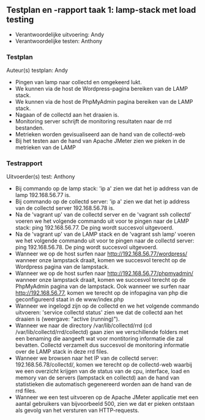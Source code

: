 ## Testplan en -rapport taak 1: lamp-stack met load testing

* Verantwoordelijke uitvoering: Andy
* Verantwoordelijke testen: Anthony

### Testplan

Auteur(s) testplan: Andy

- Pingen van lamp naar collectd en omgekeerd lukt.
- We kunnen via de host de Wordpress-pagina bereiken van de LAMP stack.
- We kunnen via de host de PhpMyAdmin pagina bereiken van de LAMP stack.
- Nagaan of de collectd aan het draaien is.
- Monitoring server schrijft de monitoring resultaten naar de rrd bestanden.
- Metrieken worden gevisualiseerd aan de hand van de collectd-web
- Bij het testen aan de hand van Apache JMeter zien we pieken in de metrieken van de LAMP


### Testrapport

Uitvoerder(s) test: Anthony

- Bij commando op de lamp stack: 'ip a' zien we dat het ip address van de lamp 192.168.56.77 is.
- Bij commando op de collectd server: 'ip a' zien we dat het ip address van de collectd server 192.168.56.78 is.
- Na de 'vagrant up' van de collectd server en de 'vagrant ssh collectd' voeren we het volgende commando uit voor te pingen naar de LAMP stack: ping 192.168.56.77. De ping wordt succesvol uitgevoerd.
- Na de 'vagrant up' van de LAMP stack en de 'vagrant ssh lamp' voeren we het volgende commando uit voor te pingen naar de collectd server: ping 192.168.56.78. De ping wordt succesvol uitgevoerd.
- Wanneer we op de host surfen naar http://192.168.56.77/wordpress/ wanneer onze lampstack draait, komen we succesvol terecht op de Wordpress pagina van de lampstack.
- Wanneer we op de host surfen naar http://192.168.56.77/phpmyadmin/ wanneer onze lampstack draait, komen we succesvol terecht op de PhpMyAdmin pagina van de lampstack. Ook wanneer we surfen naar http://192.168.56.77, komen we terecht op de infopagina van php die geconfigureerd staat in de www/index.php
- Wanneer we ingelogd zijn op de collectd en we het volgende commando uitvoeren: 'service collectd status' zien we dat de collectd aan het draaien is (weergave: "active (running)").
- Wanneer we naar de directory /var/lib/collectd/rrd (cd /var/lib/collectd/rrd/collectd) gaan zien we verschillende folders met een benaming die aangeeft wat voor montitoring informatie die zal bevatten. Collectd verzamelt dus succesvol de monitoring informatie over de LAMP stack in deze rrd files. 
- Wanneer we browsen naar het IP van de collectd server: 192.168.56.78/collectd/, komen we terecht op de collectd-web waarbij we een overzicht krijgen van de status van de cpu, interface, load en memory van de servers (lampstack en collectd) aan de hand van statistieken die automatisch gegenereerd worden aan de hand van de rrd files.
- Wanneer we een test uitvoeren op de Apache JMeter applicatie met een aantal gebruikers van bijvoorbeeld 500, zien we dat er pieken ontstaan als gevolg van het versturen van HTTP-requests.
